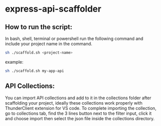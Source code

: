 # express-api-scaffolder

## How to run the script:

In bash, shell, terminal or powershell run the following command and include your project name in the command.

```sh
sh ./scaffold.sh <project-name>
```

example:

```sh
sh ./scaffold.sh my-app-api
```

## API Collections:

You can import API collections and add to it in the collections folder after scaffolding your project, ideally these collections work properly with ThunderClient extension for VS code.
To complete importing the collection, go to collections tab, find the 3 lines button next to the filter input, click it and choose import then select the json file inside the collections directory.